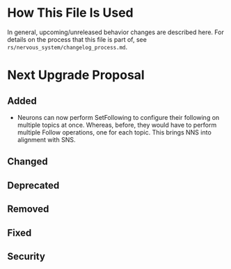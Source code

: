 # How This File Is Used

In general, upcoming/unreleased behavior changes are described here. For details
on the process that this file is part of, see
`rs/nervous_system/changelog_process.md`.


# Next Upgrade Proposal

## Added

* Neurons can now perform SetFollowing to configure their following on multiple
  topics at once. Whereas, before, they would have to perform multiple Follow
  operations, one for each topic. This brings NNS into alignment with SNS.

## Changed

## Deprecated

## Removed

## Fixed

## Security
